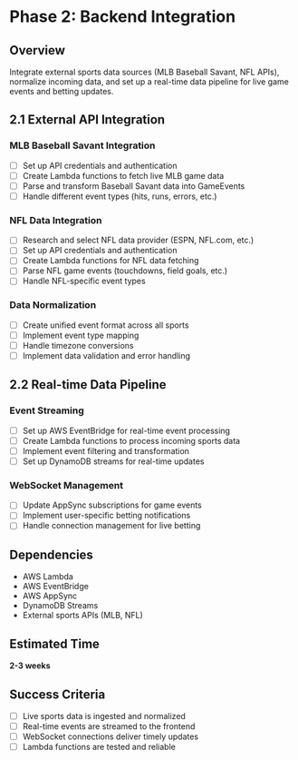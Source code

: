 # Phase 2: Backend Integration

## Overview
Integrate external sports data sources (MLB Baseball Savant, NFL APIs), normalize incoming data, and set up a real-time data pipeline for live game events and betting updates.

## 2.1 External API Integration

### MLB Baseball Savant Integration
- [ ] Set up API credentials and authentication
- [ ] Create Lambda functions to fetch live MLB game data
- [ ] Parse and transform Baseball Savant data into GameEvents
- [ ] Handle different event types (hits, runs, errors, etc.)

### NFL Data Integration
- [ ] Research and select NFL data provider (ESPN, NFL.com, etc.)
- [ ] Set up API credentials and authentication
- [ ] Create Lambda functions for NFL data fetching
- [ ] Parse NFL game events (touchdowns, field goals, etc.)
- [ ] Handle NFL-specific event types

### Data Normalization
- [ ] Create unified event format across all sports
- [ ] Implement event type mapping
- [ ] Handle timezone conversions
- [ ] Implement data validation and error handling

## 2.2 Real-time Data Pipeline

### Event Streaming
- [ ] Set up AWS EventBridge for real-time event processing
- [ ] Create Lambda functions to process incoming sports data
- [ ] Implement event filtering and transformation
- [ ] Set up DynamoDB streams for real-time updates

### WebSocket Management
- [ ] Update AppSync subscriptions for game events
- [ ] Implement user-specific betting notifications
- [ ] Handle connection management for live betting

## Dependencies
- AWS Lambda
- AWS EventBridge
- AWS AppSync
- DynamoDB Streams
- External sports APIs (MLB, NFL)

## Estimated Time
**2-3 weeks**

## Success Criteria
- [ ] Live sports data is ingested and normalized
- [ ] Real-time events are streamed to the frontend
- [ ] WebSocket connections deliver timely updates
- [ ] Lambda functions are tested and reliable 